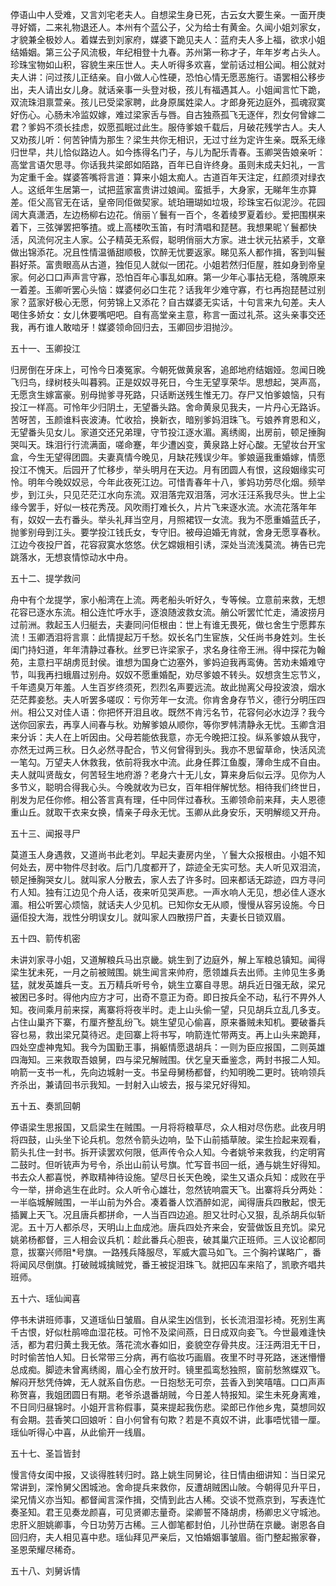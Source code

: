 <!-- { "loadSidebar": true } -->
停语山中人受难，又言刘宅老夫人。自想梁生身已死，古云女大要生亲。一面开庚寻好婿，二来礼物退还人。本州有个蓝公子，父为给士有黄金。久闻小姐刘家女，才貌兼全极妙人。着媒去到刘家府，媒婆下跪见夫人：蓝府夫人多上福，欲求小姐结婚姻。第三公子风流极，年纪相登十九春。苏州第一称才子，年年岁考占头人。珍珠宝物如山积，容貌生来压世人。夫人听得多欢喜，堂前话过相公闻。相公就对夫人讲：问过孩儿正结亲。自小做人心性硬，恐怕心情无愿恶施行。语罢相公移步出，夫人请出女儿身。就话亲事一头登对极，孩儿有福遇其人。小姐闻言忙下跪，双流珠泪禀萱亲。孩儿已受梁家聘，此身原属姓梁人。才郎身死边庭外，孤魂寂寞好伤心。心肠未冷监奴嫁，难过梁家舌与唇。自古独燕孤飞无逐伴，烈女何曾嫁二君？爹妈不须长挂虑，奴愿孤眠过此生。服侍爹娘千载后，月破花残学古人。夫人又劝孩儿听：何苦钟情为那生？梁生共你无相识，无过寸丝为定许生亲。既系无缘归世早，共儿恰似路边人。如今拣得名门子，与儿为配乐青春。玉卿哭告娘亲听：高堂言语欠思寻。你话我共梁郎如陌路，百年已自许终身。虽则未成夫妇礼，一言为定重千金。媒婆答嘴将言道：算来小姐太痴人。古道百年天注定，红颜须对绿衣人。这纸年生居第一，试把蓝家富贵讲过娘闻。蛮抵手，大身家，无睇年生亦算差。佢父高官无在话，皇帝同佢做契家。琥珀珊瑚如垃圾，珍珠宝石似泥沙。花园阔大真潇洒，左边杨柳右边花。俏丽丫鬟有一百个，冬着绫罗夏着纱。爱把围棋来着下，三弦弹罢把筝揸。或上高楼吹玉笛，有时清唱和琵琶。我想果昵丫鬟都快活，风流何况主人家。公子精英无系假，聪明俏丽大方家。进士状元拈紧手，文章做出锦添花。况且性情温循甜顺极，饮醉无忧要返家。睇见系人都作揖，客到叫鬟斟好茶。富贵眼高从古道，独佢见人就似一团花。小姐若然归佢屋，胜如身到帝皇家。何必口口声声言守寡，恐怕百年心事乱如麻。第一少年心事拈无稳，落魄原来一着差。玉卿听罢心头恼：媒婆何必口生花？话我年少难守寡，冇乜再抱琵琶过别家？蓝家好极心无愿，何劳锦上又添花？自古媒婆无实话，十句言来九句差。夫人喝住多娇女：女儿休要嘴吧吧。自有高堂亲主意，称言一面过礼茶。这头亲事交还我，再冇谁人敢啮牙！媒婆领命回归去，玉卿回步泪抛沙。

五十一、玉卿投江

归房倒在牙床上，可怜今日凑冤家。今朝死做黄泉客，追郎地府结姻娅。忽闻日晚飞归鸟，绿树枝头叫暮鸦。正是奴奴寻死日，今生无望享荣华。思想起，哭声高，无愿贪生嫁富豪。别母抛爹寻死路，只话断送残生惟无刀。存尸又怕爹娘恼，只有投江一样高。可怜年少归阴土，无望番头路。舍命黄泉见我夫，一片丹心无路诉。苦呀苦，玉颜谁料丧波涛。忙收拾，换新衣，暗别爹妈泪珠飞。亏娘养育恩和义，无望番头见女儿。家道交还兄弟理，守节投江逐水湄。离绣阁，出房前，顿足捶胸哭叫天。珠泪行行流满面，嗟命蹇，年少遭凶变，黄泉路上好心酸。无望妆台开宝盒，今生无望得团圆。夫妻真情今晚见，月缺花残误少年。爹娘逼我重婚嫁，情愿投江不愧天。后园开了忙移步，举头明月在天边。月有团圆人有恨，这段姻缘实可怜。明年今晚奴奴忌，今年此夜死江边。可惜青春年十八，爹妈功劳尽化烟。频举步，到江头，只见茫茫江水向东流。双泪落完双泪落，河水汪汪系我尽头。世上尘缘今罢手，好似一枝花秀茂。风吹雨打难长久，片片飞来逐水流。水流花落年年有，奴奴一去冇番头。举头礼拜当空月，月照裙钗一女流。我为不愿重婚蓝氏子，抛爹别母到江头。要学投江钱氏女，专守旧。被母迫婚无肯就，舍身无愿享春秋。江边今夜投尸首，花容寂寞水悠悠。伏乞嫦娥相引诱，深处当流浅莫流。祷告已完跳落水，无想哀情惊动水中舟。

五十二、提学救问

舟中有个龙提学，家小船湾在上流。两老船头听好久，专等候。立意前来救，无想花容已逐水东流。相公连忙呼水手，逐浪随波救女流。艄公听罢忙忙走，涌波捞月过前洲。救起玉人归艇去，夫妻同问佢根由：世上有谁无畏死，做乜舍生宁愿葬东流！玉卿洒泪将言禀：此情提起万千愁。奴长名门生宦族，父任尚书身姓刘。生长闺门持妇道，年年清静过春秋。丝罗已许梁家子，求名身往帝王洲。得中探花为翰苑，主意扫平胡虏觅封侯。谁想为国身亡边塞外，爹妈迫我再鸾俦。苦劝未婚难守节，叫我再扫蛾眉过别舟。奴奴不愿重婚配，劝尽爹娘不转头。奴想贪生忘节义，千年遗臭万年羞。人生百岁终须死，烈烈名声要远流。故此抛离父母投波浪，烟水茫茫葬妾愁。夫人听罢多嗟叹：亏你芳年一女流。你肯舍身存节义，德行分明压四州。相公又对佳人语：你把怀开泪且收。既然不肯污名节，花容何必水边浮？我今送你回家去，再享人间春与秋。劝解爹娘从顺你，等你罗帏清静永无忧。玉卿含泪来分诉：夫人在上听因由。父母若能依我意，亦无今晚把江投。纵系爹娘从我守，亦然无过两三秋。日久必然寻配合，节义何曾得到头。我亦不思留草命，快活风流一笔勾。万望夫人休救我，依前将我水中流。此身任葬江鱼腹，薄命生成不自由。夫人就叫贤哉女，何苦轻生地府游？老身六十无儿女，算来身后似云浮。见你为人多节义，聪明合得我心头。今晚就收为已女，百年相伴解忧愁。相待我们终世日，削发为尼任你修。相公答言真有理，任中同伴过春秋。玉卿领命前来拜，夫人恩德重山丘。就取干衣来女换，情亲子母永无忧。玉卿从此身安乐，天明解缆又开舟。

五十三、闻报寻尸

莫道玉人身遇救，又道尚书此老刘。早起夫妻房内坐，丫鬟大众报根由。小姐不知何处去，房中物件尽封收。后门几度都开了，踪迹全无实可愁。夫人听见双泪流，顿足捶胸哭女儿。就叫家人分散去，家人去了许多时。回来都话无踪迹，四方寻问冇人知。独有江边见个舟人话，夜来听见哭声悲。一声水响人无见，想必佳人逐水湄。相公听罢心烦恼，就话夫人少见机。已知你女无从顺，慢慢从容另设施。今日逼佢投大海，戕性分明误女儿。就叫家人四散捞尸首，夫妻长日锁双眉。

五十四、箭传机密

未讲刘家寻小姐，又道解粮兵马出京畿。姚生到了边庭外，解上军粮总镇知。闻得梁生犹未死，一月之前被贼围。姚生闻言来帅府，愿领雄兵去出师。主帅见生多勇猛，就发英雄兵一支。五万精兵听号令，姚生立寨自寻思。胡兵近日强无敌，梁兄被困已多时。得他内应方才可，出奇不意正为奇。即日按兵全不动，私行不畀外人知。夜间乘月前来探，离寨将将夜半时。走上山头偷一望，只见胡兵立乱几多支。占住山巢齐下寨，冇厘齐整乱纷飞。姚生望见心偷喜，原来番贼未知机。要破番兵容乜易，救出梁兄莫待迟。走回寨上将书写，响箭连忙带两支。再上山头来跪拜，四处空虚神鬼知。我今为国勤王事，捐躯情愿退胡兵：一则为臣应报国，二则英雄四海知。三来救取吾娘舅，四与梁兄解贼围。伏乞皇天垂鉴念，两封书报二人知。响箭一支书一札，先向边城射一支。书呈母舅杨都督，约知明晚二更时。铳响领兵齐杀出，兼请回书示我知。一封射入山坡去，报与梁兄好得知。

五十五、奏凯回朝

停语梁生思报国，又启梁生在贼围。一月将将粮草尽，众人相对尽伤悲。此夜月明将四鼓，山头坐下论兵机。忽然令箭头边响，坠下山前插草陂。梁生捡起来观看，箭头扎住一封书。拆开读罢欢何限，低声传令众人知。今者姚爷来救我，约定明宵二鼓时。但听铳声为号令，杀出山前认号旗。忙写音书回一纸，通与姚生好得知。书去众人都喜悦，养取精神待设施。望尽日长天色晚，梁生又语众兵知：成败在乎今一举，拼命逃生在此时。众人听令心雄壮，忽然铳响震天飞。出寨将兵分两处：一半临城解贼围，一半山前为外合。凑着番人饮酒醉如泥，闻得唐兵四散起，恨无插翼上天飞。况且唐兵都拼命，一人当百四边追。胆又壮时心又狠，乱杀胡兵似斩泥。五十万人都杀尽，天明山上血成池。唐兵四处齐来会，安营做饭且充饥。梁兄姚弟杨都督，三人相会议兵机：趁此番兵心胆丧，破其巢穴正班师。三人议论都同意，拔寨兴师阻*号旗。一路残兵降服尽，军威大震马如飞。三个胸衿谋略广，番将闻风尽倒旗。打破贼城擒贼党，番王被捉泪珠飞。就把囚车来陷了，凯歌齐唱共班师。

五十六、瑶仙闻喜

停书未讲班师事，又道瑶仙日皱眉。自从梁生凶信到，长长流泪湿衫裿。死别生离千古恨，好似杜鹃啼血湿花枝。可怜不及梁间燕，日日成双向妾飞。今世最难逢快活，都为君归黄土我无依。落花流水春如旧，妾貌空存骨共皮。汪汪两泪无干日，时时偷苦怕人知。日长常带三分病，再冇临妆巧画眉。夜里不时寻死路，迷迷懵懵总成痴。脚迹未曾离绣阁，眉心全冇放开时。镜里孤鸾愁独照，窗前愁煞蝶双飞。解闷开愁凭侍婢，无人就系自伤悲。一日抱愁无可奈，芸香入到笑嘻嘻。口口声声称贺喜，我姐团圆日有期。老爷杀退番胡贼，今日差人特报知。梁生未死身离难，不日同归昼锦时。小姐开言称假事，莫来提起我伤悲。梁郎已作他乡鬼，莫想同奴有会期。芸香笑口回娘听：自小何曾有句欺？若是不真奴不讲，此事唔忧错一厘。瑶仙听得心中喜，从此偷开一线眉。

五十七、圣旨皆封

慢言侍女闺中报，又谈得胜转归时。路上姚生同舅论，往日情由细讲知：当日梁兄常讲到，深怜舅父困城池。舍命提兵来救你，反遭胡贼困山陂。今朝得见升平日，梁兄情义亦当知。都督闻言深作揖，交情到此古人稀。交谈不觉燕京到，写表连忙奏圣知。君王见奏龙颜喜，可见贤卿志量奇。梁卿誓不降胡虏，杨卿忠义守城池。忠肝义胆姚卿事，今日功劳万古稀。三人御笔都封伯，儿孙世荫在京畿。谢恩各自回归府，夫人相见喜中悲。瑶仙拜见严亲后，又怕婚姻事皱眉。衙门整起搬家眷，圣恩荣耀尽稀奇。

五十八、刘舅诉情


